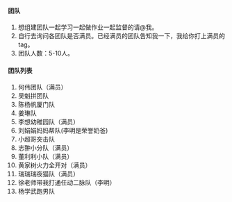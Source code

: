#### 团队
1. 想组建团队一起学习一起做作业一起监督的请@我。
2. 自行去询问各团队是否满员。已经满员的团队告知我一下，我给你打上满员的tag。
3. 团队人数：5-10人。

#### 团队列表
1. 何伟团队（满员）
2. 吴魁拼团队
3. 陈杨帆厦门队
4. 姜琳队
5. 李想幼稚园队（满员）
6. 刘娟娟妈妈帮队(李明是荣誉奶爸)
7. 小超哥突击队
8. 志翀小分队（满员）
9. 董利利小队（满员）
10. 黄家树火力全开对（满员）
11. 瑞瑞瑞夜猫队（满员）
12. 徐老师带我打通任动二脉队（李明）
13. 杨学武跑男队